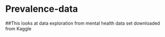 # Prevalence-data
##This looks at data exploration from mental health data set downloaded from Kaggle
